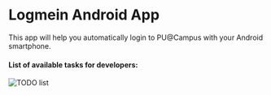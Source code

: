 Logmein Android App
===================

This app will help you automatically login to PU@Campus with your Android smartphone.  


#### List of available tasks for developers:  
![TODO list](http://i.imgur.com/yEI5tBL.jpg "TODO Board")


